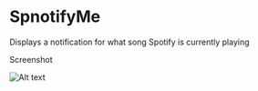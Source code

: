 SpnotifyMe
==========

Displays a notification for what song Spotify is currently playing


Screenshot

![Alt text](https://github.com/Kekke88/SpnotifyMe/master/spnotifyme.png "SpotnifyMe Screenshot")

